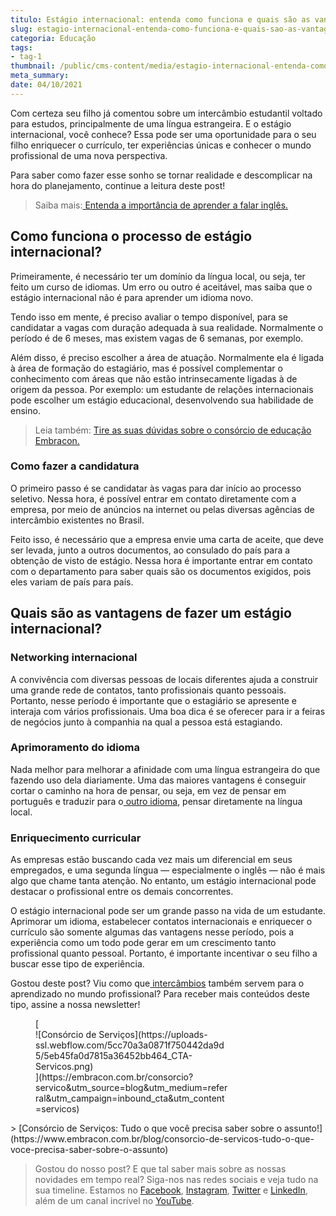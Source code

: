 ```yaml
---
titulo: Estágio internacional: entenda como funciona e quais são as vantagens
slug: estagio-internacional-entenda-como-funciona-e-quais-sao-as-vantagens
categoria: Educação
tags:
- tag-1
thumbnail: /public/cms-content/media/estagio-internacional-entenda-como-funciona-e-quais-sao-as-vantagens.jpeg
meta_summary: 
date: 04/10/2021
---
```

Com certeza seu filho já comentou sobre um intercâmbio estudantil voltado para estudos, principalmente de uma língua estrangeira. E o estágio internacional, você conhece? Essa pode ser uma oportunidade para o seu filho enriquecer o currículo, ter experiências únicas e conhecer o mundo profissional de uma nova perspectiva.

Para saber como fazer esse sonho se tornar realidade e descomplicar na hora do planejamento, continue a leitura deste post!

> Saiba mais:[ Entenda a importância de aprender a falar inglês.](https://www.embracon.com.br/blog/entenda-a-importancia-de-aprender-a-falar-ingles)

Como funciona o processo de estágio internacional?
--------------------------------------------------

Primeiramente, é necessário ter um domínio da língua local, ou seja, ter feito um curso de idiomas. Um erro ou outro é aceitável, mas saiba que o estágio internacional não é para aprender um idioma novo.

Tendo isso em mente, é preciso avaliar o tempo disponível, para se candidatar a vagas com duração adequada à sua realidade. Normalmente o período é de 6 meses, mas existem vagas de 6 semanas, por exemplo.

Além disso, é preciso escolher a área de atuação. Normalmente ela é ligada à área de formação do estagiário, mas é possível complementar o conhecimento com áreas que não estão intrinsecamente ligadas à de origem da pessoa. Por exemplo: um estudante de relações internacionais pode escolher um estágio educacional, desenvolvendo sua habilidade de ensino.

> Leia também: [Tire as suas dúvidas sobre o consórcio de educação Embracon.](https://www.embracon.com.br/blog/tire-as-suas-duvidas-sobre-o-consorcio-de-educacao-embracon)

### Como fazer a candidatura

O primeiro passo é se candidatar às vagas para dar início ao processo seletivo. Nessa hora, é possível entrar em contato diretamente com a empresa, por meio de anúncios na internet ou pelas diversas agências de intercâmbio existentes no Brasil.

Feito isso, é necessário que a empresa envie uma carta de aceite, que deve ser levada, junto a outros documentos, ao consulado do país para a obtenção de visto de estágio. Nessa hora é importante entrar em contato com o departamento para saber quais são os documentos exigidos, pois eles variam de país para país.

Quais são as vantagens de fazer um estágio internacional?
---------------------------------------------------------

### Networking internacional

A convivência com diversas pessoas de locais diferentes ajuda a construir uma grande rede de contatos, tanto profissionais quanto pessoais. Portanto, nesse período é importante que o estagiário se apresente e interaja com vários profissionais. Uma boa dica é se oferecer para ir a feiras de negócios junto à companhia na qual a pessoa está estagiando.

### Aprimoramento do idioma

Nada melhor para melhorar a afinidade com uma língua estrangeira do que fazendo uso dela diariamente. Uma das maiores vantagens é conseguir cortar o caminho na hora de pensar, ou seja, em vez de pensar em português e traduzir para o[ outro idioma](https://www.embracon.com.br/blog/entenda-quais-sao-as-vantagens-de-aprender-mandarim), pensar diretamente na língua local.

### Enriquecimento curricular

As empresas estão buscando cada vez mais um diferencial em seus empregados, e uma segunda língua — especialmente o inglês — não é mais algo que chame tanta atenção. No entanto, um estágio internacional pode destacar o profissional entre os demais concorrentes.

O estágio internacional pode ser um grande passo na vida de um estudante. Aprimorar um idioma, estabelecer contatos internacionais e enriquecer o currículo são somente algumas das vantagens nesse período, pois a experiência como um todo pode gerar em um crescimento tanto profissional quanto pessoal. Portanto, é importante incentivar o seu filho a buscar esse tipo de experiência.

Gostou deste post? Viu como que[ intercâmbios](https://www.embracon.com.br/blog/por-que-fazer-um-intercambio-veja-7-bons-motivos) também servem para o aprendizado no mundo profissional? Para receber mais conteúdos deste tipo, assine a nossa newsletter!

<figure class="w-richtext-figure-type-image w-richtext-align-center" style="max-width:310px">[<div>![Consórcio de Serviços](https://uploads-ssl.webflow.com/5cc70a3a0871f750442da9d5/5eb45fa0d7815a36452bb464_CTA-Servicos.png)</div>](https://embracon.com.br/consorcio?servico&utm_source=blog&utm_medium=referral&utm_campaign=inbound_cta&utm_content=servicos)</figure>> [Consórcio de Serviços: Tudo o que você precisa saber sobre o assunto!](https://www.embracon.com.br/blog/consorcio-de-servicos-tudo-o-que-voce-precisa-saber-sobre-o-assunto)

> Gostou do nosso post? E que tal saber mais sobre as nossas novidades em tempo real? Siga-nos nas redes sociais e veja tudo na sua timeline. Estamos no [Facebook](https://www.facebook.com/embracon/), [Instagram](https://www.instagram.com/embraconoficial/), [Twitter](https://twitter.com/embracon) e [LinkedIn](https://www.linkedin.com/company/1018875/), além de um canal incrível no [YouTube](https://www.youtube.com/channel/UCL-Y0mv9zc73Iek48NLUBzQ).
